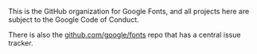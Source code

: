 This is the GitHub organization for Google Fonts, and all projects here are subject to the Google Code of Conduct.

There is also the [github.com/google/fonts](https://github.com/google/fonts) repo that has a central issue tracker.
